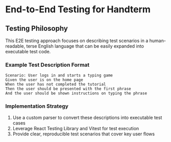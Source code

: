 # End-to-End Testing for Handterm

## Testing Philosophy

This E2E testing approach focuses on describing test scenarios in a human-readable, terse English language that can be easily expanded into executable test code.

### Example Test Description Format

```
Scenario: User logs in and starts a typing game
Given the user is on the home page
When the user has not completed the tutorial
Then the user should be presented with the first phrase
And the user should be shown instructions on typing the phrase
```

### Implementation Strategy

1. Use a custom parser to convert these descriptions into executable test cases
2. Leverage React Testing Library and Vitest for test execution
3. Provide clear, reproducible test scenarios that cover key user flows
